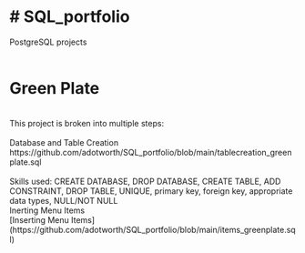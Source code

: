 # # SQL_portfolio
PostgreSQL projects
<br>
<br>
# Green Plate
<br>
This project is broken into multiple steps:
<br><br>
Database and Table Creation
<br>https://github.com/adotworth/SQL_portfolio/blob/main/tablecreation_greenplate.sql
<br><br>
Skills used: CREATE DATABASE, DROP DATABASE, CREATE TABLE, ADD CONSTRAINT, DROP TABLE, UNIQUE, primary key, foreign key, appropriate data types, NULL/NOT NULL
<br>
Inerting Menu Items
<br>[Inserting Menu Items](https://github.com/adotworth/SQL_portfolio/blob/main/items_greenplate.sql)
<br>
<br>
